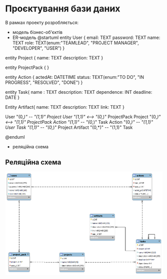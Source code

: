 # Проєктування бази даних

В рамках проекту розробляється: 
- модель бізнес-об'єктів 
- ER-модель
@startuml
entity User {
email: TEXT
password: TEXT
name: TEXT
role: TEXT(enum:"TEAMLEAD", "PROJECT MANAGER", "DEVELOPER", "USER")
}

entity Project {
name: TEXT
description: TEXT
}

entity ProjectPack {
}


entity Action {
actedAt: DATETIME
status: TEXT(enum:"TO DO", "IN PROGRESS", "RESOLVED", "DONE")
}

entity Task{
name : TEXT
description: TEXT
dependence: INT
deadline: DATE
}

Entity Artifact{
name: TEXT
description: TEXT
link: TEXT
}


User "(0,*)" -- "(1,1)" Project
User "(1,1)" <--> "(0,*)" ProjectPack
Project "(0,*)" <--> "(1,1)" ProjectPack
Action "(1,1)" -- "(0,*)" Task
Action "(0,*)" -- "(1,1)" User
Task "(1,1)" -- "(0,*)" Project
Artifact "(0,*)" -- "(1,1)" Task


@enduml
- реляційна схема

## Реляційна схема

![Relational schema](./relational_schema.png)
